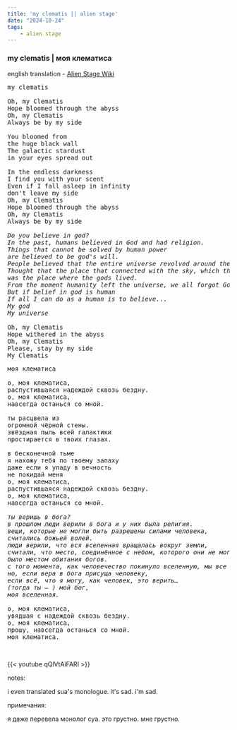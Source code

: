 ```yaml
---
title: 'my clematis || alien stage'
date: "2024-10-24"
tags:
    - alien stage
---
```


### my clematis | моя клематиса

english translation - [Alien Stage Wiki](https://alienstage.fandom.com/wiki/MY_CLEMATIS)

<pre id="column1">
my clematis

Oh, my Clematis
Hope bloomed through the abyss
Oh, my Clematis
Always be by my side

You bloomed from
the huge black wall
The galactic stardust 
in your eyes spread out

In the endless darkness
I find you with your scent
Even if I fall asleep in infinity 
don't leave my side
Oh, my Clematis
Hope bloomed through the abyss
Oh, my Clematis
Always be by my side

<i>Do you believe in god?</i>
<i>In the past, humans believed in God and had religion.</i>
<i>Things that cannot be solved by human power</i>
<i>are believed to be god's will.</i>
<i>People believed that the entire universe revolved around the Earth.</i>
<i>Thought that the place that connected with the sky, which they could not dare to reach</i>
<i>was the place where the gods lived.</i>
<i>From the moment humanity left the universe, we all forgot God.</i>
<i>But if belief in god is human</i>
<i>If all I can do as a human is to believe...</i>
<i>My god</i>
<i>My universe</i>

Oh, my Clematis
Hope withered in the abyss
Oh, my Clematis
Please, stay by my side
My Clematis
</pre>

<pre id="column2">
моя клематиса

о, моя клематиса,
распустившаяся надеждой сквозь бездну.
о, моя клематиса,
навсегда останься со мной.

ты расцвела из
огромной чёрной стены.
звёздная пыль всей галактики
простирается в твоих глазах.

в бесконечной тьме
я нахожу тебя по твоему запаху
даже если я упаду в вечность
не покидай меня
о, моя клематиса,
распустившаяся надеждой сквозь бездну.
о, моя клематиса,
навсегда останься со мной.

<i>ты веришь в бога?</i>
<i>в прошлом люди верили в бога и у них была религия.</i>
<i>вещи, которые не могли быть разрешены силами человека,</i>
<i>считались божьей волей.</i>
<i>люди верили, что вся вселенная вращалась вокруг земли,</i>
<i>считали, что место, соединённое с небом, которого они не могли достичь,</i>
<i>было местом обитания богов.</i>
<i>с того момента, как человечество покинуло вселенную, мы все забыли о боге</i>
<i>но, если вера в бога присуща человеку,</i>
<i>если всё, что я могу, как человек, это верить…</i>
<i>(тогда ты – ) мой бог,</i>
<i>моя вселенная.</i>

о, моя клематиса,
увядшая с надеждой сквозь бездну.
о, моя клематиса,
прошу, навсегда останься со мной.
моя клематиса.
</pre>

<br>

{{< youtube qQlVtAiFARI >}}

notes:

i even translated sua's monologue. it's sad. i'm sad.

примечания:

я даже перевела монолог суа. это грустно. мне грустно.
